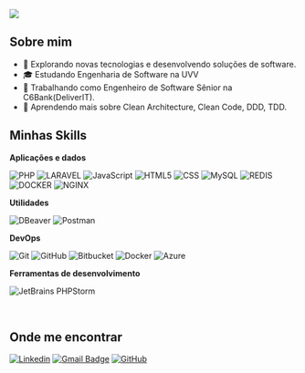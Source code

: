 ![](https://komarev.com/ghpvc/?username=iuricode&color=006bed)

## Sobre mim

- 🌱 Explorando novas tecnologias e desenvolvendo soluções de software.
- 🎓 Estudando Engenharia de Software na UVV
- 💼 Trabalhando como Engenheiro de Software Sênior na C6Bank(DeliverIT).
- 🚀 Aprendendo mais sobre Clean Architecture, Clean Code, DDD, TDD.

## Minhas Skills

**Aplicações e dados**

![PHP](https://img.shields.io/badge/PHP-777BB4?style=for-the-badge&logo=php&logoColor=white)
![LARAVEL](https://img.shields.io/badge/Laravel-FF2D20?style=for-the-badge&logo=laravel&logoColor=white)
![JavaScript](https://img.shields.io/badge/JavaScript-F7DF1E?style=for-the-badge&logo=javascript&logoColor=black)
![HTML5](https://img.shields.io/badge/HTML-239120?style=for-the-badge&logo=html5&logoColor=white)
![CSS](https://img.shields.io/badge/CSS-239120?&style=for-the-badge&logo=css3&logoColor=white)
![MySQL](https://img.shields.io/badge/-MySQL-333333?style=flat&logo=mysql)
![REDIS](https://img.shields.io/badge/Redis-D9281A?style=for-the-badge&logo=redis&logoColor=white)
![DOCKER](https://img.shields.io/badge/Docker-2496ED?style=for-the-badge&logo=docker&logoColor=white)
![NGINX](https://img.shields.io/badge/Nginx-009639?style=for-the-badge&logo=nginx&logoColor=white)

**Utilidades**

![DBeaver](https://img.shields.io/badge/-Dbeaver-333333?style=flat&logo=dbeaver)
![Postman](https://img.shields.io/badge/-Postman-333333?style=flat&logo=postman)

**DevOps**

![Git](https://img.shields.io/badge/-Git-333333?style=flat&logo=git)
![GitHub](https://img.shields.io/badge/-GitHub-333333?style=flat&logo=github)
![Bitbucket](https://img.shields.io/badge/-Bitbucket-333333?style=flat&logo=bitbucket)
![Docker](https://img.shields.io/badge/-Docker-333333?style=flat&logo=docker)
![Azure](https://img.shields.io/badge/-Azure-333333?style=flat&logo=azure)

**Ferramentas de desenvolvimento**

![JetBrains PHPStorm](https://img.shields.io/badge/-Phpstorm-333333?style=flat&logo=phpstorm&logoColor=007ACC)

<br/>

## Onde me encontrar

[![Linkedin](https://img.shields.io/badge/-wilsonlavrador-blue?style=flat-square&logo=Linkedin&logoColor=white&link=wilson-lavrador)](https://www.linkedin.com/in/wilson-lavrador/)
[![Gmail Badge](https://img.shields.io/badge/-wilsonmlavrador@gmail.com-006bed?style=flat-square&logo=Gmail&logoColor=white&link=mailto:wilsonmlavrador@gmail.com)](mailto:wilsonmlavrador@gmail.com)
[![GitHub](https://img.shields.io/github/followers/iuricode?label=follow&style=social)](https://github.com/wmlavrador)
